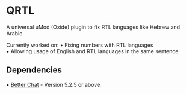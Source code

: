 # QRTL
A universal uMod (Oxide) plugin to fix RTL languages like Hebrew and Arabic

Currently worked on:
• Fixing numbers with RTL languages                                                 
• Allowing usage of English and RTL languages in the same sentence                                                     

## Dependencies
• [Better Chat][betterchat] - Version 5.2.5 or above.

[betterchat]: https://umod.org/plugins/better-chat